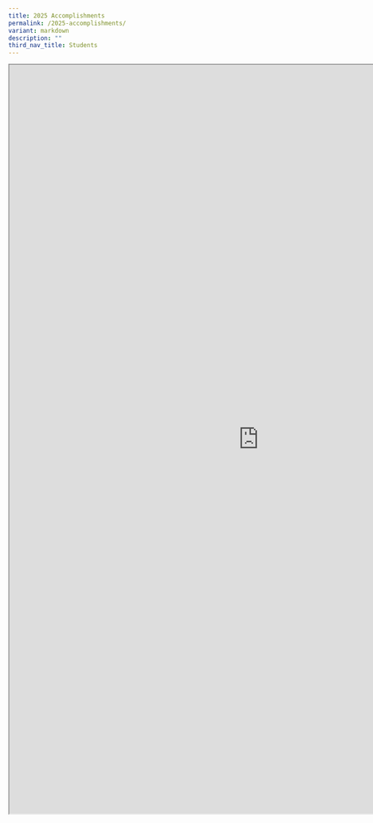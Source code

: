 ```yaml
---
title: 2025 Accomplishments
permalink: /2025-accomplishments/
variant: markdown
description: ""
third_nav_title: Students
---
```

<div>
<iframe src="https://docs.google.com/document/d/e/2PACX-1vQFMFO-IyUx7f4Yc017T_dmXYcPubkbvpQqY29y6vb8ZSc8VW36ZEX3X_oTvPnEHg/pub?embedded=true" width="1000px" height="1500px" scrolling="no"></iframe>	
	
	
	
</div>